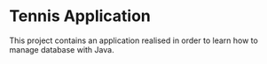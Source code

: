 # Tennis Application

This project contains an application realised in order to learn how to manage database with Java.
